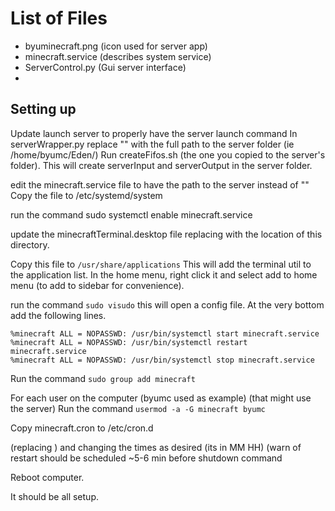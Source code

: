 # List of Files

* byuminecraft.png (icon used for server app)
* minecraft.service (describes system service) 
* ServerControl.py (Gui server interface)
* 


## Setting up
Update launch server to properly have the server launch command
In serverWrapper.py replace "<SERVER Path>" with the full path to the server folder (ie /home/byumc/Eden/)
Run createFifos.sh (the one you copied to the server's folder). This will create serverInput and serverOutput in the server folder.


edit the minecraft.service file to have the path to the server instead of "<Server Directory>"
Copy the file to /etc/systemd/system

run the command sudo systemctl enable minecraft.service

update the minecraftTerminal.desktop file replacing <Util Directory> with the location of this directory. 

Copy this file to `/usr/share/applications` This will add the terminal util to the application list. In the home menu, right click it and select add to home menu (to add to sidebar for convenience).

run the command `sudo visudo` this will open a config file. At the very bottom add the following lines.

```
%minecraft ALL = NOPASSWD: /usr/bin/systemctl start minecraft.service
%minecraft ALL = NOPASSWD: /usr/bin/systemctl restart minecraft.service
%minecraft ALL = NOPASSWD: /usr/bin/systemctl stop minecraft.service
```

Run the command `sudo group add minecraft`

For each user on the computer (byumc used as example) (that might use the server)
Run the command `usermod -a -G minecraft byumc`

Copy minecraft.cron to /etc/cron.d

 (replacing <Server Path>) and changing the times as desired (its in MM HH) (warn of restart should be scheduled ~5-6 min before shutdown command 

Reboot computer.

It should be all setup.

